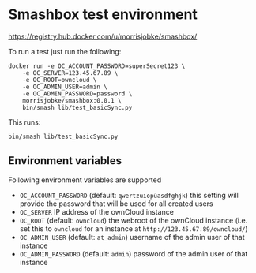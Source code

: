 # Smashbox test environment

https://registry.hub.docker.com/u/morrisjobke/smashbox/

To run a test just run the following:

	docker run -e OC_ACCOUNT_PASSWORD=superSecret123 \
		-e OC_SERVER=123.45.67.89 \
		-e OC_ROOT=owncloud \
		-e OC_ADMIN_USER=admin \
		-e OC_ADMIN_PASSWORD=password \
		morrisjobke/smashbox:0.0.1 \
		bin/smash lib/test_basicSync.py

This runs:

	bin/smash lib/test_basicSync.py

## Environment variables

Following environment variables are supported

* `OC_ACCOUNT_PASSWORD` (default: `qwertzuiopüasdfghjk`) this setting will provide the password that will be used for all created users
* `OC_SERVER` IP address of the ownCloud instance
* `OC_ROOT` (default: `owncloud`) the webroot of the ownCloud instance (i.e. set this to `owncloud` for an instance at `http://123.45.67.89/owncloud/`)
* `OC_ADMIN_USER` (default: `at_admin`) username of the admin user of that instance
* `OC_ADMIN_PASSWORD` (default: `admin`) password of the admin user of that instance
